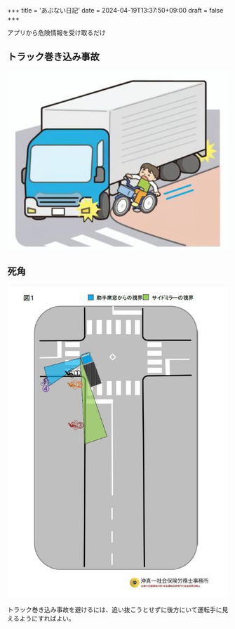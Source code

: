+++
title = 'あぶない日記'
date = 2024-04-19T13:37:50+09:00
draft = false
+++


アプリから危険情報を受け取るだけ

## トラック巻き込み事故
![Accident](../images/Accident.png)  
## 死角
![BlindSpot](../images/BlindSpot.jpg)  

トラック巻き込み事故を避けるには、追い抜こうとせずに後方にいて運転手に見えるようにすればよい。
